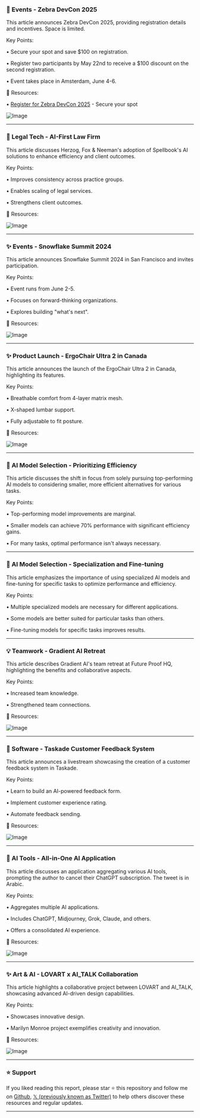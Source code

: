 ### 🚀 Events - Zebra DevCon 2025

This article announces Zebra DevCon 2025,  providing registration details and incentives.  Space is limited.

Key Points:

• Secure your spot and save $100 on registration.


• Register two participants by May 22nd to receive a $100 discount on the second registration.


• Event takes place in Amsterdam, June 4-6.


🔗 Resources:

• [Register for Zebra DevCon 2025](http://social.zebra.com/6010SwdgY) - Secure your spot

![Image](https://pbs.twimg.com/media/GrAieFgWMAAK6n0?format=jpg&name=small)

---
### 🤖 Legal Tech - AI-First Law Firm

This article discusses Herzog, Fox & Neeman's adoption of Spellbook's AI solutions to enhance efficiency and client outcomes.

Key Points:

• Improves consistency across practice groups.


• Enables scaling of legal services.


• Strengthens client outcomes.


🔗 Resources:

![Image](https://pbs.twimg.com/media/GrAh6rcXsAAUQpr?format=jpg&name=small)

---
### ✨ Events - Snowflake Summit 2024

This article announces Snowflake Summit 2024 in San Francisco and invites participation.

Key Points:

•  Event runs from June 2-5.


• Focuses on forward-thinking organizations.


• Explores building "what's next".



🔗 Resources:

![Image](https://pbs.twimg.com/media/GrAhcDJXoAA0G0a.jpg)

---
### ✨ Product Launch - ErgoChair Ultra 2 in Canada

This article announces the launch of the ErgoChair Ultra 2 in Canada, highlighting its features.

Key Points:

• Breathable comfort from 4-layer matrix mesh.


• X-shaped lumbar support.


• Fully adjustable to fit posture.



🔗 Resources:

![Image](https://pbs.twimg.com/amplify_video_thumb/1923072096223076352/img/8EhsgbYO_70iSBCP.jpg)

---
### 🤖 AI Model Selection - Prioritizing Efficiency

This article discusses the shift in focus from solely pursuing top-performing AI models to considering smaller, more efficient alternatives for various tasks.

Key Points:

• Top-performing model improvements are marginal.


• Smaller models can achieve 70% performance with significant efficiency gains.


• For many tasks, optimal performance isn't always necessary.



---
### 🤖 AI Model Selection - Specialization and Fine-tuning

This article emphasizes the importance of using specialized AI models and fine-tuning for specific tasks to optimize performance and efficiency.

Key Points:

• Multiple specialized models are necessary for different applications.


• Some models are better suited for particular tasks than others.


• Fine-tuning models for specific tasks improves results.


---
### 💡 Teamwork - Gradient AI Retreat

This article describes Gradient AI's team retreat at Future Proof HQ, highlighting the benefits and collaborative aspects.

Key Points:

• Increased team knowledge.


• Strengthened team connections.



🔗 Resources:

![Image](https://pbs.twimg.com/media/Gq_3yssWEAAz7jM?format=jpg&name=small)

---
### 🚀 Software - Taskade Customer Feedback System

This article announces a livestream showcasing the creation of a customer feedback system in Taskade.

Key Points:

• Learn to build an AI-powered feedback form.


• Implement customer experience rating.


• Automate feedback sending.


🔗 Resources:

![Image](https://pbs.twimg.com/media/Gq-BgM3XEAER1ni?format=jpg&name=small)

---
### 🚀 AI Tools - All-in-One AI Application

This article discusses an application aggregating various AI tools, prompting the author to cancel their ChatGPT subscription.  The tweet is in Arabic.

Key Points:

• Aggregates multiple AI applications.


• Includes ChatGPT, Midjourney, Grok, Claude, and others.


• Offers a consolidated AI experience.



🔗 Resources:

![Image](https://pbs.twimg.com/media/Gq6XQdyXwAAdENX?format=jpg&name=small)

---
### ✨ Art & AI - LOVART x AI_TALK Collaboration

This article highlights a collaborative project between LOVART and AI_TALK, showcasing advanced AI-driven design capabilities.

Key Points:

• Showcases innovative design.


• Marilyn Monroe project exemplifies creativity and innovation.



🔗 Resources:

![Image](https://pbs.twimg.com/amplify_video_thumb/1922886308743327744/img/GfjZuMxTyv-IFbPD.jpg)


---

### ⭐️ Support

If you liked reading this report, please star ⭐️ this repository and follow me on [Github](https://github.com/Drix10), [𝕏 (previously known as Twitter)](https://x.com/DRIX_10_) to help others discover these resources and regular updates.

---